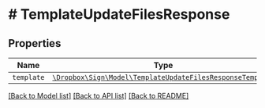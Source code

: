 # # TemplateUpdateFilesResponse



## Properties

Name | Type | Description | Notes
------------ | ------------- | ------------- | -------------
| `template` | [```\Dropbox\Sign\Model\TemplateUpdateFilesResponseTemplate```](TemplateUpdateFilesResponseTemplate.md) |    |  |

[[Back to Model list]](../../README.md#models) [[Back to API list]](../../README.md#endpoints) [[Back to README]](../../README.md)
